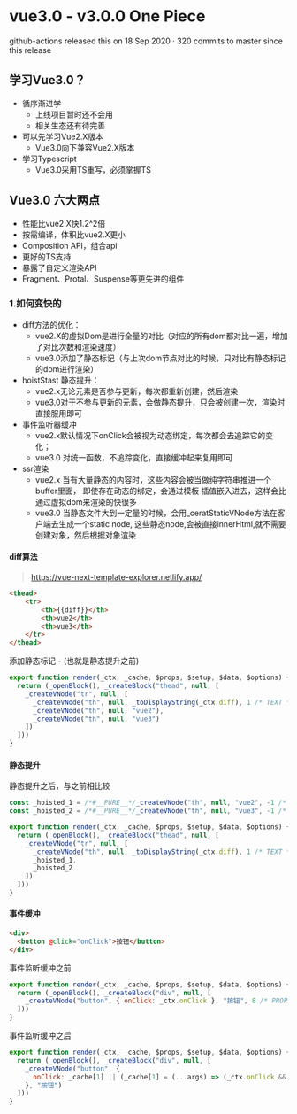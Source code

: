 # vue3.0 - v3.0.0 One Piece 
github-actions released this on 18 Sep 2020 · 320 commits to master since this release

## 学习Vue3.0？
- 循序渐进学
    - 上线项目暂时还不会用
    - 相关生态还有待完善
- 可以先学习Vue2.X版本
    - Vue3.0向下兼容Vue2.X版本
- 学习Typescript
    - Vue3.0采用TS重写，必须掌握TS

## Vue3.0 六大两点
- 性能比vue2.X快1.2^2倍
- 按需编译，体积比vue2.X更小
- Composition API，组合api
- 更好的TS支持
- 暴露了自定义渲染API
- Fragment、Protal、Suspense等更先进的组件

### 1.如何变快的
- diff方法的优化：
    + vue2.X的虚拟Dom是进行全量的对比（对应的所有dom都对比一遍，增加了对比次数和渲染速度）
    + vue3.0添加了静态标记（与上次dom节点对比的时候，只对比有静态标记的dom进行渲染）
- hoistStast 静态提升：
    + vue2.x无论元素是否参与更新，每次都重新创建，然后渲染
    + vue3.0对于不参与更新的元素，会做静态提升，只会被创建一次，渲染时直接服用即可
- 事件监听器缓冲
    + vue2.x默认情况下onClick会被视为动态绑定，每次都会去追踪它的变化；
    + vue3.0 对统一函数，不追踪变化，直接缓冲起来复用即可
- ssr渲染
    + vue2.x 当有大量静态的内容时，这些内容会被当做纯字符串推进一个buffer里面， 即使存在动态的绑定，会通过模板 插值嵌入进去，这样会比通过虚拟dom来渲染的快很多
    + vue3.0 当静态文件大到一定量的时候，会用_ceratStaticVNode方法在客户端去生成一个static node, 这些静态node,会被直接innerHtml,就不需要创建对象，然后根据对象渲染

#### diff算法
>https://vue-next-template-explorer.netlify.app/
```html
<thead>
    <tr>
        <th>{{diff}}</th>
        <th>vue2</th>
        <th>vue3</th>
    </tr>
</thead>
```
添加静态标记 - (也就是静态提升之前)
```javascript
export function render(_ctx, _cache, $props, $setup, $data, $options) {
  return (_openBlock(), _createBlock("thead", null, [
    _createVNode("tr", null, [
      _createVNode("th", null, _toDisplayString(_ctx.diff), 1 /* TEXT */),
      _createVNode("th", null, "vue2"),
      _createVNode("th", null, "vue3")
    ])
  ]))
}
```
#### 静态提升
静态提升之后，与之前相比较
```javascript
const _hoisted_1 = /*#__PURE__*/_createVNode("th", null, "vue2", -1 /* HOISTED */)
const _hoisted_2 = /*#__PURE__*/_createVNode("th", null, "vue3", -1 /* HOISTED */)

export function render(_ctx, _cache, $props, $setup, $data, $options) {
  return (_openBlock(), _createBlock("thead", null, [
    _createVNode("tr", null, [
      _createVNode("th", null, _toDisplayString(_ctx.diff), 1 /* TEXT */),
      _hoisted_1,
      _hoisted_2
    ])
  ]))
}
```

#### 事件缓冲
```html
<div>
  <button @click="onClick">按钮</button>
</div>
```
事件监听缓冲之前
```javascript
export function render(_ctx, _cache, $props, $setup, $data, $options) {
  return (_openBlock(), _createBlock("div", null, [
    _createVNode("button", { onClick: _ctx.onClick }, "按钮", 8 /* PROPS */, ["onClick"])
  ]))
}
```
事件监听缓冲之后
```javascript
export function render(_ctx, _cache, $props, $setup, $data, $options) {
  return (_openBlock(), _createBlock("div", null, [
    _createVNode("button", {
      onClick: _cache[1] || (_cache[1] = (...args) => (_ctx.onClick && _ctx.onClick(...args)))
    }, "按钮")
  ]))
}
```